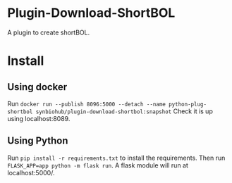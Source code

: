 # Plugin-Download-ShortBOL
A plugin to create shortBOL.

# Install
## Using docker
Run `docker run --publish 8096:5000 --detach --name python-plug-shortbol synbiohub/plugin-download-shortbol:snapshot`
Check it is up using localhost:8089.

## Using Python
Run `pip install -r requirements.txt` to install the requirements. Then run `FLASK_APP=app python -m flask run`. A flask module will run at localhost:5000/.
